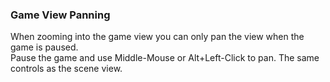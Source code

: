 ### Game View Panning

When zooming into the game view you can only pan the view when the game is paused.  
Pause the game and use Middle-Mouse or Alt+Left-Click to pan. The same controls as the scene view.